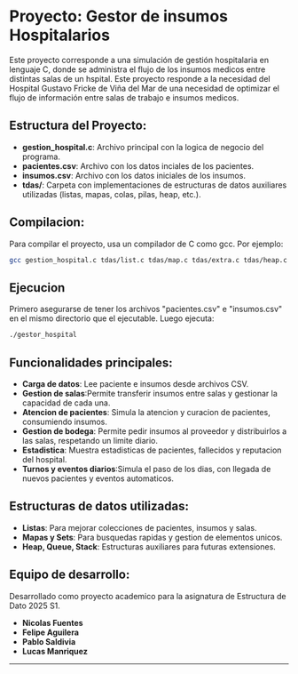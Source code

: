 # Proyecto: Gestor de insumos Hospitalarios

Este proyecto corresponde a una simulación de gestión hospitalaria en lenguaje C, donde se administra el flujo de los insumos medicos entre distintas salas de un hspital. Este proyecto responde a la necesidad del Hospital Gustavo Fricke de Viña del Mar de una necesidad de optimizar el flujo de información entre salas de trabajo e insumos medicos.

## Estructura del Proyecto:

- **gestion_hospital.c**: Archivo principal con la logica de negocio del programa.
- **pacientes.csv**: Archivo con los datos inciales de los pacientes.
- **insumos.csv**: Archivo con los datos iniciales de los insumos.
- **tdas/**: Carpeta con implementaciones de estructuras de datos auxiliares utilizadas (listas, mapas, colas, pilas, heap, etc.).

## Compilacion:

Para compilar el proyecto, usa un compilador de C como gcc. Por ejemplo:

```sh
gcc gestion_hospital.c tdas/list.c tdas/map.c tdas/extra.c tdas/heap.c -o gestor_hospital
```

## Ejecucion

Primero asegurarse de tener los archivos "pacientes.csv" e "insumos.csv" en el mismo directorio que el ejecutable. Luego ejecuta:

```sh
./gestor_hospital
```

## Funcionalidades principales:

- **Carga de datos**: Lee paciente e insumos desde archivos CSV.
- **Gestion de salas**:Permite transferir insumos entre salas y gestionar la capacidad de cada una.
- **Atencion de pacientes**: Simula la atencion y curacion de pacientes, consumiendo insumos.
- **Gestion de bodega**: Permite pedir insumos al proveedor y distribuirlos a las salas, respetando un limite diario.
- **Estadistica**: Muestra estadisticas de pacientes, fallecidos y reputacion del hospital.
- **Turnos y eventos diarios**:Simula el paso de los dias, con llegada de nuevos pacientes y eventos automaticos.

## Estructuras de datos utilizadas:
- **Listas**: Para mejorar colecciones de pacientes, insumos y salas.
- **Mapas y Sets**: Para busquedas rapidas y gestion de elementos unicos.
- **Heap, Queue, Stack**: Estructuras auxiliares para futuras extensiones.

## Equipo de desarrollo:

Desarrollado como proyecto academico para la asignatura de Estructura de Dato 2025 S1.

- **Nicolas Fuentes**
- **Felipe Aguilera**
- **Pablo Saldivia**
- **Lucas Manriquez**
---